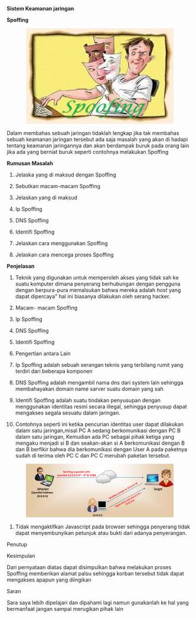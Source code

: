 **Sistem Keamanan jaringan**

**Spoffing**

<p align="center"> <img src="../../img/spoofing.jpg" width="400px"> </p>  

Dalam membahas sebuah jaringan tidaklah lengkap jika tak membahas sebuah keamanan jaringan tersebut ada saja masalah yang akan di hadapi tentang keamanan jaringannya dan akan berdampak buruk pada orang lain jika ada yang berniat buruk  seperti contohnya melakukan Spoffing

**Rumusan Masalah**

1. Jelaska yang di maksud dengan Spoffing
2. Sebutkan macam-macam Spoffing
3. Jelaskan yang di maksud

1. Ip Spoffing
2. DNS Spoffing
3. Identifi Spoffing

1. Jelaskan cara menggunakan Spoffing
2. Jelaskan cara mencega proses Spoffing

**Penjelasan**

1. Teknik yang digunakan untuk memperoleh akses yang tidak sah ke suatu komputer dimana penyerang berhubungan dengan pengguna dengan berpura-pura memalsukan bahwa mereka adalah _host_ yang dapat dipercaya&quot; hal ini biasanya dilakukan oleh serang hacker.
2. Macam- macam Spoffing

1. Ip Spoffing
2. DNS Spoffing
3. Identifi Spoffing

1. Pengertian antara Lain

1. Ip Spoffing adalah sebuah serangan teknis yang terbilang rumit yang terdiri dari beberapa komponen
2. DNS Spoffing adalah mengambil nama dns dari system lain sehingga membahayakan domain name sarver suatu domain yang sah
3. Identifi Spoffing adalah suatu tindakan penyusupan dengan menggunakan identitas resmi secara illegal, sehingga penyusup dapat mengakses segala sesuatu dalam jaringan.

1. Contohnya seperti ini ketika pencurian identitas user dapat dilakukan dalam satu jaringan,misal PC A sedang berkomunikasi dengan PC B dalam satu jaringan, Kemudian ada PC sebagai pihak ketiga yang mengaku menjadi si B dan seakan-akan si A berkomunikasi dengan B dan B berfikir bahwa dia berkomunikasi dengan User A pada paketnya sudah di terima oleh PC C dan PC C merubah paketan tersebut.

<p align="center"> <img src="../../img/spoofing2.png" width="400px"> </p>  

 
1. Tidak mengaktifkan Javascript pada browser sehingga penyerang tidak dapat menyembunyikan petunjuk atau bukti dari adanya penyerangan.

Penutup

Kesimpulan

Dari pernyataan diatas dapat disimpulkan bahwa melakukan proses Spoffing memberikan alamat palsu sehingga korban tersebut tidak dapat mengakses apapun yang diingikan

Saran

Sara saya lebih dipelajari dan dipahami lagi namun gunakanlah ke hal yang bermanfaat jangan sampai merugikan pihak lain